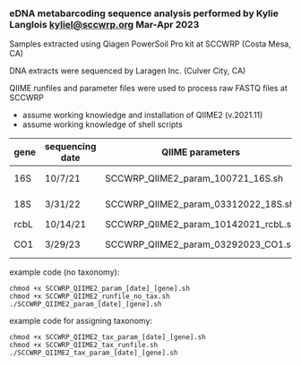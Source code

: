 ### eDNA metabarcoding sequence analysis performed by Kylie Langlois kyliel@sccwrp.org Mar-Apr 2023

Samples extracted using Qiagen PowerSoil Pro kit at SCCWRP (Costa Mesa, CA)

DNA extracts were sequenced by Laragen Inc. (Culver City, CA)

QIIME runfiles and parameter files were used to process raw FASTQ files at SCCWRP
* assume working knowledge and installation of QIIME2 (v.2021.11)
* assume working knowledge of shell scripts

| gene	| sequencing date	| QIIME parameters	| QIIME parameters-taxonomy	| taxonomy link|
| ----| ----| ----| ----| ----|
| 16S	| 10/7/21	| SCCWRP_QIIME2_param_100721_16S.sh	| SCCWRP_QIIME2_tax_param_1007202_16S.sh	| https://docs.qiime2.org/2021.11/data-resources/ (MD5: de8886bb2c059b1e8752255d271f3010)| 
| 18S| 	3/31/22	| SCCWRP_QIIME2_param_03312022_18S.sh| 	SCCWRP_QIIME2_tax_param_03312022_18S.sh	| 	https://docs.qiime2.org/2021.11/data-resources/ (MD5: f12d5b78bf4b1519721fe52803581c3d)| 
| rcbL	| 10/14/21	| SCCWRP_QIIME2_param_10142021_rcbL.sh	| SCCWRP_QIIME2_tax_param_10142021_rcbL.sh	| Susanna Theroux, Zack Gold| 
| CO1| 	3/29/23	| SCCWRP_QIIME2_param_03292023_CO1.sh	| NA	| https://forum.qiime2.org/t/building-a-coi-database-from-bold-references/16129 | 


example code (no taxonomy):
```
chmod +x SCCWRP_QIIME2_param_[date]_[gene].sh
chmod +x SCCWRP_QIIME2_runfile_no_tax.sh
./SCCWRP_QIIME2_param_[date]_[gene].sh
```

example code for assigning taxonomy:
```
chmod +x SCCWRP_QIIME2_tax_param_[date]_[gene].sh
chmod +x SCCWRP_QIIME2_tax_runfile.sh
./SCCWRP_QIIME2_tax_param_[date]_[gene].sh
```

